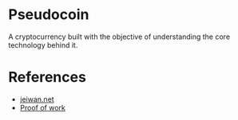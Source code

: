 # Pseudocoin
A cryptocurrency built with the objective of understanding the core technology behind it.

# References
- [jeiwan.net](https://jeiwan.net/posts/building-blockchain-in-go-part-1/)
- [Proof of work](https://imil.net/blog/posts/2019/proof-of-work-based-blockchain-explained-with-golang/)
